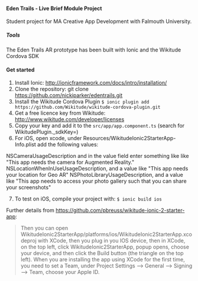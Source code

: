 #### Eden Trails - Live Brief Module Project

Student project for MA Creative App Development with Falmouth University.

##### Tools

The Eden Trails AR prototype has been built with Ionic and the Wikitude Cordova SDK

#### Get started

1. Install Ionic: http://ionicframework.com/docs/intro/installation/
2. Clone the repository: git clone https://github.com/nickiparker/edentrails.git
3. Install the Wikitude Cordova Plugin
```$ ionic plugin add https://github.com/Wikitude/wikitude-cordova-plugin.git```
4. Get a free licence key from Wikitude: http://www.wikitude.com/developer/licenses
5. Copy your key and add it to the `src/app/app.component.ts` (search for WikitudePlugin._sdkKey=)
6. For iOS, open xcode, under Resources/WikitudeIonic2StarterApp-Info.plist add the following values:

NSCameraUsageDescription and in the value field enter something like like "This app needs the camera for Augmented Reality."
NSLocationWhenInUseUsageDescription, and a value like "This app needs your location for Geo AR"
NSPhotoLibraryUsageDescription, and a value like "This app needs to access your photo gallery such that you can share your screenshots"

7. To test on iOS, compile your project with: `$ ionic build ios`

Further details from https://github.com/pbreuss/wikitude-ionic-2-starter-app:

>Then you can open WikitudeIonic2StarterApp/platforms/ios/WikitudeIonic2StarterApp.xcodeproj with XCode, then you plug in you IOS device, then in XCode, on the top left, click WikitudeIonic2StarterApp, popup opens, choose your device, and then click the Build button (the triangle on the top left). When you are installing the app using XCode for the first time, you need to set a Team, under Project Settings --> General --> Signing --> Team, choose your Apple ID.
